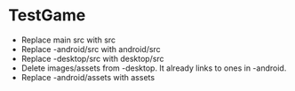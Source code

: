 TestGame
========

* Replace main src with src
* Replace -android/src with android/src
* Replace -desktop/src with desktop/src
* Delete images/assets from -desktop. It already links to ones in -android.
* Replace -android/assets with assets



